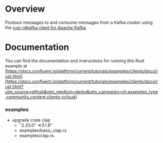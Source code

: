 # Overview

Produce messages to and consume messages from a Kafka cluster using the [rust-rdkafka client for Apache Kafka](https://github.com/fede1024/rust-rdkafka).


# Documentation

You can find the documentation and instructions for running this Rust example at [https://docs.confluent.io/platform/current/tutorials/examples/clients/docs/rust.html](https://docs.confluent.io/platform/current/tutorials/examples/clients/docs/rust.html?utm_source=github&utm_medium=demo&utm_campaign=ch.examples_type.community_content.clients-ccloud)



### examples


* upgrade crate clap 
  - "2.33.0" =>3.1.8"
  - examples/basic_clap.rs
  - examples/clap.rs
